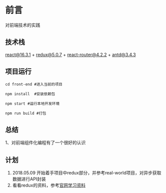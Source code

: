 # 前言

对前端技术的实践


## 技术栈

react@16.3.1 + redux@5.0.7 + react-router@4.2.2 + antd@3.4.3



## 项目运行

```
cd front-end #进入当前的项目

npm install  #安装依赖包

npm start #运行本地开发环境

npm run build #打包
```




## 总结

1、对前端组件化编程有了一个很好的认识

## 计划

1. 2018.05.09 开始着手项目中redux部分，并参考real-world项目，对异步获取数据进行API封装
2. 看看redux的资料，参考[官网学习资料](https://redux.js.org/introduction/learning-resources#selectors)

